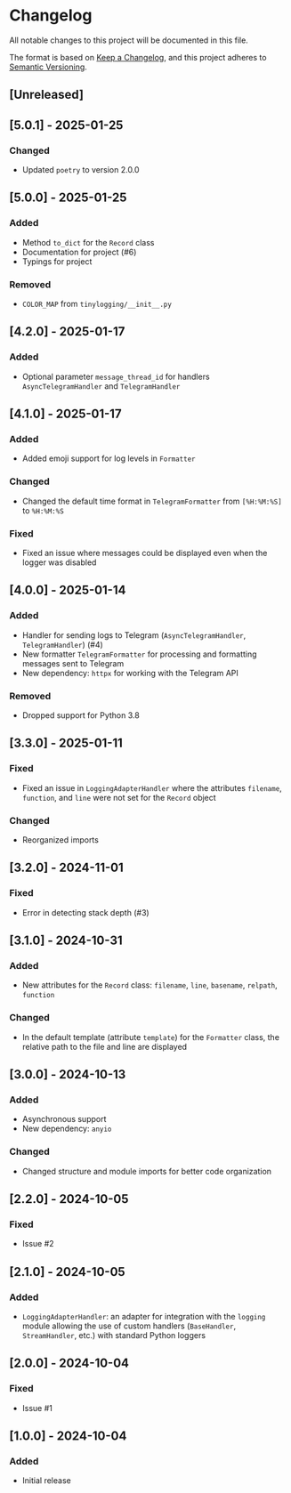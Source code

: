 # Changelog

All notable changes to this project will be documented in this file.

The format is based on [Keep a Changelog](https://keepachangelog.com/en/1.0.0/),
and this project adheres to [Semantic Versioning](https://semver.org/spec/v2.0.0.html).

## [Unreleased]

## [5.0.1] - 2025-01-25

### Changed

- Updated `poetry` to version 2.0.0

## [5.0.0] - 2025-01-25

### Added

- Method `to_dict` for the `Record` class
- Documentation for project (#6)
- Typings for project

### Removed

- `COLOR_MAP` from `tinylogging/__init__.py`

## [4.2.0] - 2025-01-17

### Added

- Optional parameter `message_thread_id` for handlers `AsyncTelegramHandler` and `TelegramHandler`

## [4.1.0] - 2025-01-17

### Added

- Added emoji support for log levels in `Formatter`

### Changed

- Changed the default time format in `TelegramFormatter` from `[%H:%M:%S]` to `%H:%M:%S`

### Fixed

- Fixed an issue where messages could be displayed even when the logger was disabled

## [4.0.0] - 2025-01-14

### Added

- Handler for sending logs to Telegram (`AsyncTelegramHandler`, `TelegramHandler`) (#4)
- New formatter `TelegramFormatter` for processing and formatting messages sent to Telegram
- New dependency: `httpx` for working with the Telegram API

### Removed

- Dropped support for Python 3.8

## [3.3.0] - 2025-01-11

### Fixed

- Fixed an issue in `LoggingAdapterHandler` where the attributes `filename`, `function`, and `line` were not set for the `Record` object

### Changed

- Reorganized imports

## [3.2.0] - 2024-11-01

### Fixed

- Error in detecting stack depth (#3)

## [3.1.0] - 2024-10-31

### Added

- New attributes for the `Record` class: `filename`, `line`, `basename`, `relpath`, `function`

### Changed

- In the default template (attribute `template`) for the `Formatter` class, the relative path to the file and line are displayed

## [3.0.0] - 2024-10-13

### Added

- Asynchronous support
- New dependency: `anyio`

### Changed

- Changed structure and module imports for better code organization

## [2.2.0] - 2024-10-05

### Fixed

- Issue #2

## [2.1.0] - 2024-10-05

### Added

- `LoggingAdapterHandler`: an adapter for integration with the `logging` module allowing the use of custom handlers (`BaseHandler`, `StreamHandler`, etc.) with standard Python loggers

## [2.0.0] - 2024-10-04

### Fixed

- Issue #1

## [1.0.0] - 2024-10-04

### Added

- Initial release
